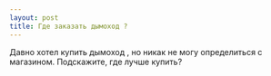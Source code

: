 ```yaml
---
layout: post 
title: Где заказать дымоход ? 
--- 
```

Давно хотел купить дымоход , но никак не могу определиться с магазином. Подскажите, где лучше купить?
